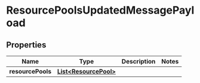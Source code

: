 
# ResourcePoolsUpdatedMessagePayload

## Properties
Name | Type | Description | Notes
------------ | ------------- | ------------- | -------------
**resourcePools** | [**List&lt;ResourcePool&gt;**](ResourcePool.md) |  | 




